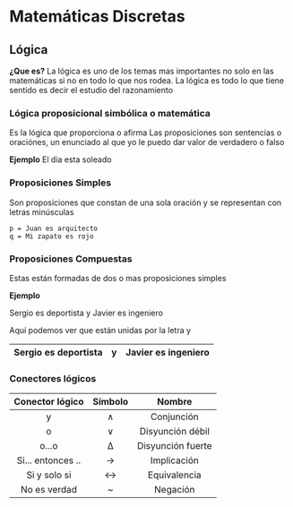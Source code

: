 # Matemáticas Discretas 

## Lógica 
**¿Que es?**
La lógica es uno de los temas mas importantes no solo en las matemáticas si no en todo lo que nos rodea.
La lógica es todo lo que tiene sentido es decir el estudio del razonamiento

### Lógica proposicional simbólica o matemática
Es la lógica que proporciona o afirma 
Las proposiciones son sentencias o oraciónes, un enunciado al que yo le puedo dar valor de verdadero o falso 

**Ejemplo**
El dia esta soleado

### Proposiciones Simples 
Son proposiciones que constan de una sola oración y se representan con letras minúsculas

    p = Juan es arquitecto
    q = Mi zapato es rojo

### Proposiciones Compuestas 
Estas están formadas de dos o mas proposiciones simples 

**Ejemplo**

Sergio es deportista y Javier es ingeniero 

Aquí podemos ver que están unidas por la letra y

|Sergio es deportista|y|Javier es ingeniero|
|:-:|:-:|:-:| 

### Conectores lógicos 

|Conector lógico|Símbolo|Nombre|
|:-:|:-:|:-:|
|y|∧|Conjunción|
|o|∨|Disyunción débil|
|o...o|Δ|Disyunción fuerte|
|Si... entonces ..|→|Implicación|
|Si y solo si|↔|Equivalencia|
|No es verdad|~|Negación|
